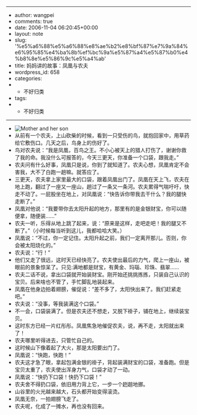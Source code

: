 - ---
- author: wangpei
- comments: true
- date: 2006-11-04 06:20:45+00:00
- layout: note
- slug: '%e5%a6%88%e5%a6%88%e8%ae%b2%e8%bf%87%e7%9a%84%e6%95%85%e4%ba%8b%ef%bc%9a%e5%87%a4%e5%87%b0%e4%b8%8e%e5%86%9c%e5%a4%ab'
- title: 妈妈讲的故事：凤凰与农夫
- wordpress_id: 658
- categories:
- - 不好归类
- tags:
- - 不好归类
- ---
- ![Mother and her son](http://static.flickr.com/20/73500231_5f36b72209_m.jpg)
- 从前有一个农夫，上山砍柴的时候，看到一只受伤的鸟，就抱回家中，用草药给它敷伤口。几天之后，鸟身上的伤好了。
- 鸟对农夫说：“我是凤凰，百鸟之王。不小心被天上的猎人打伤了，谢谢你救了我的命。我没什么可报答的，今天三更天，你准备一个口袋，跟我走。”
- 农夫问有什么好事，凤凰只是说，你到了就知道了。农夫心想，凤凰肯定不会害我，大不了白跑一趟嘛。就答应了。
- 三更天，农夫拿上家里最大的口袋，跟着凤凰出门了。凤凰在天上飞，农夫在地上跑，翻过了一座又一座山，趟过了一条又一条河。农夫累得气喘吁吁，快走不动了。一屁股坐在地上，对凤凰说：“快告诉你带我去干什么？我的腿快走断了。”
- 凤凰对他说：“我要带你去太阳升起的地方，那里有的是金银财宝，你可以随便拿，随便装……”
- 农夫一听，乐得从地上跳了起来，说：“原来是这样，走吧走吧！我的腿又不断了。”（小时候每当听到这儿，我都哈哈大笑。）
- 凤凰说：“不过，你一定记住。太阳升起之前，我们一定离开那儿。否则，你会被太阳烧化的。”
- 农夫说：“行！”
- 他们又走了很远，这时天已经快亮了。农夫使出最后的力气，爬上一座山，被眼前的景象惊呆了。只见:满地都是财宝，有黄金、玛瑙、珍珠、翡翠……
- 农夫二话不说，拿出口袋就开始装财宝。刚开始还挑挑拣拣，只装自己认识的宝贝。后来啥也不管了，手忙脚乱地装起来。
- 凤凰在他身边拍着翅膀，催促说：“差不多了，太阳快出来了。我们赶紧走吧。”
- 农夫说：“没事，等我装满这个口袋。”
- 不一会，口袋装满了。但是农夫还不想走，又脱下褂子，铺在地上，继续装宝贝。
- 这时东方已经一片红彤彤。凤凰焦急地催促农夫，说，再不走，太阳就出来了！
- 农夫哪里听得进去，只管忙自己的。
- 这时候山下像着起了大火，那是太阳要出门了。
- 凤凰说：“快跑，快跑！”
- 农夫这才急了眼，拿起包满金银的褂子，背起装满财宝的口袋，准备跑。但是宝贝太重了，农夫使出浑身力气，口袋才动了一动。
- 凤凰说：“快扔下口袋！快扔下口袋！”
- 农夫舍不得扔口袋，依旧用力背上它，一步一个趔趄地挪。
- 山谷里的火光越来越大，石头都开始变得滚烫。
- 凤凰无奈，一拍翅膀飞走了。
- 农夫呢，化成了一摊水，再也没有回来。
